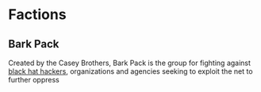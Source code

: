 # Factions

## Bark Pack

Created by the Casey Brothers, Bark Pack is the group for fighting against [black hat hackers](https://en.wikipedia.org/wiki/Black_hat_(computer_security)), organizations and agencies seeking to exploit the net to further oppress 